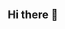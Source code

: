 ## Hi there 👋

<!--
**ahlin1/ahlin1** is a ✨ _special_ ✨ repository because its `README.md` (this file) appears on your GitHub profile.

Here are some ideas to get you started:

- 🔭 I’m currently working on something
- 🌱 I’m currently learning a lot from things
- 💬 Ask me about anything
- 📫 How to reach me: anya.helen.lin@gmail.com
- 😄 Pronouns: She/her
- ⚡ Fun fact: I like drawing!
-->
